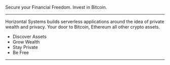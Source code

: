
Secure your Financial Freedom. Invest in Bitcoin.

<hr />

Horizontal Systems builds serverless applications around the idea of private wealth and privacy. Your door to Bitcoin, Ethereum all other crypto assets.

+ Discover Assets
+ Grow Wealth
+ Stay Private
+ Be Free

<hr />
